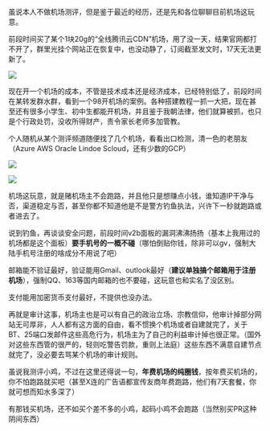 虽说本人不做机场测评，但是鉴于最近的经历，还是先和各位聊聊目前机场这玩意。

前段时间买了某个1块20g的“全线腾讯云CDN”机场，用了没一天，结果官网都打不开了，群里光挂个网站正在恢复中，也没动静了，订阅截至发文时，17天无法更新了。

![](https://s3-jp-ap-3.040407.xyz/oss/photos/Snipaste_12-28_08-44-01.png)

现在开一个机场的成本，不管是技术成本还是经济成本，已经特别低了，前段时间在某转发群水群，看到一个98开机场的案例。各种搭建教程一抓一大把，现在甚至还有很多小学生、初中生都能开机场，并且鉴于我朝法律，他们就算被抓，也只是个行政处罚，没收所得财产，责令家长老师多加管教。

个人随机从某个测评频道随便找了几个机场，看看出口检测，清一色的老朋友（Azure AWS Oracle Lindoe Scloud，还有少数的GCP）



![](https://s3-jp-ap-3.040407.xyz/oss/photos/MiaoKo-%20.%20.cc-9985-analyze.png)

![](https://s3-jp-ap-3.040407.xyz/oss/photos/6136454646538023828_121.jpg)

机场这玩意，就是赌机场主不会跑路，并且他只是想赚点小钱，谁知道IP干净与否，渠道稳定与否，甚至你都不知道他是不是警方钓鱼执法，兴许下一秒就跑路或者进去了。

说到钓鱼，再谈谈安全问题，前段时间v2b面板的漏洞沸沸扬扬（基本上我用过的机场都是这个面板）**要手机号的一概不碰**（哪怕倒贴你钱，除非可以gv，强制大陆手机号注册的啥成分不用说了吧）

邮箱能不验证最好，验证能用Gmail、outlook最好（**建议单独搞个邮箱用于注册机场**），强制QQ、163等国内邮箱的也不要碰，这玩意也和实名了没区别。

支付能用加密货币支付最好，不提供也没办法。

再就是审计这事，机场主也是可以有自己的政治立场、宗教信仰，他审计掉部分网站无可厚非，人人都有这方面的自由，看不惯换个机场或者自建就完了，关于BT、25端口发邮件这些高危行为，机场主为了自己的利益审计掉也很正常。（国外对这些东西管的很严的，轻则吃警告罚款，重则上法庭）这些东西不满意自建节点就完了，没必要去骂某个机场的审计规则。

虽说我测评小鸡，不过在这里还得说一句，**年费机场的纯圈钱**，按年费买机场的，你不怕跑路就买吧（甚至X连的广告语都宣传友商年费跑路，他们有7天套餐，你就可想而知水多深了）

有那钱买机场，还不如买个差不多的小鸡，起码小鸡不会跑路（当然别买PR这种阴间东西）